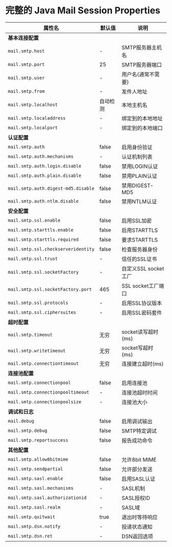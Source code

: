 # 完整的 Java Mail Session Properties

| 属性名                                 | 默认值   | 说明              |
|-------------------------------------|-------|-----------------|
| **基本连接配置**                          |       |                 |
| `mail.smtp.host`                    | -     | SMTP服务器主机名      |
| `mail.smtp.port`                    | 25    | SMTP服务器端口       |
| `mail.smtp.user`                    | -     | 用户名(通常不需要)      |
| `mail.smtp.from`                    | -     | 发件人地址           |
| `mail.smtp.localhost`               | 自动检测  | 本地主机名           |
| `mail.smtp.localaddress`            | -     | 绑定到的本地地址        |
| `mail.smtp.localport`               | -     | 绑定到的本地端口        |
| **认证配置**                            |       |                 |
| `mail.smtp.auth`                    | false | 启用身份验证          |
| `mail.smtp.auth.mechanisms`         | -     | 认证机制列表          |
| `mail.smtp.auth.login.disable`      | false | 禁用LOGIN认证       |
| `mail.smtp.auth.plain.disable`      | false | 禁用PLAIN认证       |
| `mail.smtp.auth.digest-md5.disable` | false | 禁用DIGEST-MD5    |
| `mail.smtp.auth.ntlm.disable`       | false | 禁用NTLM认证        |
| **安全配置**                            |       |                 |
| `mail.smtp.ssl.enable`              | false | 启用SSL加密         |
| `mail.smtp.starttls.enable`         | false | 启用STARTTLS      |
| `mail.smtp.starttls.required`       | false | 要求STARTTLS      |
| `mail.smtp.ssl.checkserveridentity` | false | 检查服务器身份         |
| `mail.smtp.ssl.trust`               | -     | 信任的SSL证书        |
| `mail.smtp.ssl.socketFactory`       | -     | 自定义SSL socket工厂 |
| `mail.smtp.ssl.socketFactory.port`  | 465   | SSL socket工厂端口  |
| `mail.smtp.ssl.protocols`           | -     | 启用SSL协议版本       |
| `mail.smtp.ssl.ciphersuites`        | -     | 启用SSL密码套件       |
| **超时配置**                            |       |                 |
| `mail.smtp.timeout`                 | 无穷    | socket读写超时(ms)  |
| `mail.smtp.writetimeout`            | 无穷    | socket写超时(ms)   |
| `mail.smtp.connectiontimeout`       | 无穷    | 连接建立超时(ms)      |
| **连接池配置**                           |       |                 |
| `mail.smtp.connectionpool`          | false | 启用连接池           |
| `mail.smtp.connectionpooltimeout`   | -     | 连接池超时时间         |
| `mail.smtp.connectionpoolsize`      | -     | 连接池大小           |
| **调试和日志**                           |       |                 |
| `mail.debug`                        | false | 启用调试输出          |
| `mail.smtp.debug`                   | false | SMTP特定调试        |
| `mail.smtp.reportsuccess`           | false | 报告成功命令          |
| **其他配置**                            |       |                 |
| `mail.smtp.allow8bitmime`           | false | 允许8bit MIME     |
| `mail.smtp.sendpartial`             | false | 允许部分发送          |
| `mail.smtp.sasl.enable`             | false | 启用SASL认证        |
| `mail.smtp.sasl.mechanisms`         | -     | SASL机制          |
| `mail.smtp.sasl.authorizationid`    | -     | SASL授权ID        |
| `mail.smtp.sasl.realm`              | -     | SASL域           |
| `mail.smtp.quitwait`                | true  | 退出时等待响应         |
| `mail.smtp.dsn.notify`              | -     | 投递状态通知          |
| `mail.smtp.dsn.ret`                 | -     | DSN返回选项         |

